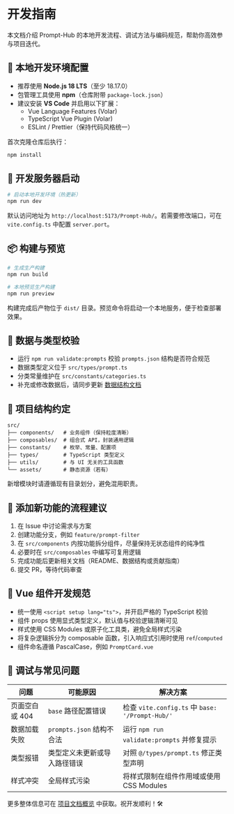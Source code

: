 # 开发指南

本文档介绍 Prompt-Hub 的本地开发流程、调试方法与编码规范，帮助你高效参与项目迭代。

## 🧱 本地开发环境配置
- 推荐使用 **Node.js 18 LTS**（至少 18.17.0）
- 包管理工具使用 **npm**（仓库附带 `package-lock.json`）
- 建议安装 **VS Code** 并启用以下扩展：
  - Vue Language Features (Volar)
  - TypeScript Vue Plugin (Volar)
  - ESLint / Prettier（保持代码风格统一）

首次克隆仓库后执行：
```bash
npm install
```

## 🚗 开发服务器启动
```bash
# 启动本地开发环境（热更新）
npm run dev
```
默认访问地址为 `http://localhost:5173/Prompt-Hub/`。若需要修改端口，可在 `vite.config.ts` 中配置 `server.port`。

## 📦 构建与预览
```bash
# 生成生产构建
npm run build

# 本地预览生产构建
npm run preview
```
构建完成后产物位于 `dist/` 目录。预览命令将启动一个本地服务，便于检查部署效果。

## 🧪 数据与类型校验
- 运行 `npm run validate:prompts` 校验 `prompts.json` 结构是否符合规范
- 数据类型定义位于 `src/types/prompt.ts`
- 分类常量维护在 `src/constants/categories.ts`
- 补充或修改数据后，请同步更新 [数据结构文档](./DATA_SCHEMA.md)

## 🧭 项目结构约定
```
src/
├── components/   # 业务组件（保持粒度清晰）
├── composables/  # 组合式 API，封装通用逻辑
├── constants/    # 枚举、常量、配置项
├── types/        # TypeScript 类型定义
├── utils/        # 与 UI 无关的工具函数
└── assets/       # 静态资源（若有）
```
新增模块时请遵循现有目录划分，避免混用职责。

## 🧩 添加新功能的流程建议
1. 在 Issue 中讨论需求与方案
2. 创建功能分支，例如 `feature/prompt-filter`
3. 在 `src/components` 内按功能拆分组件，尽量保持无状态组件的纯净性
4. 必要时在 `src/composables` 中编写可复用逻辑
5. 完成功能后更新相关文档（README、数据结构或贡献指南）
6. 提交 PR，等待代码审查

## 🎨 Vue 组件开发规范
- 统一使用 `<script setup lang="ts">`，并开启严格的 TypeScript 校验
- 组件 props 使用显式类型定义，默认值与校验逻辑清晰可见
- 样式使用 CSS Modules 或原子化工具类，避免全局样式污染
- 将复杂逻辑拆分为 composable 函数，引入响应式引用时使用 `ref`/`computed`
- 组件命名遵循 PascalCase，例如 `PromptCard.vue`

## 🧯 调试与常见问题
| 问题 | 可能原因 | 解决方案 |
| --- | --- | --- |
| 页面空白或 404 | `base` 路径配置错误 | 检查 `vite.config.ts` 中 `base: '/Prompt-Hub/'` |
| 数据加载失败 | `prompts.json` 结构不合法 | 运行 `npm run validate:prompts` 并修复提示 |
| 类型报错 | 类型定义未更新或导入路径错误 | 对照 `@/types/prompt.ts` 修正类型声明 |
| 样式冲突 | 全局样式污染 | 将样式限制在组件作用域或使用 CSS Modules |

更多整体信息可在 [项目文档概览](./README.md) 中获取。祝开发顺利！🛠️
